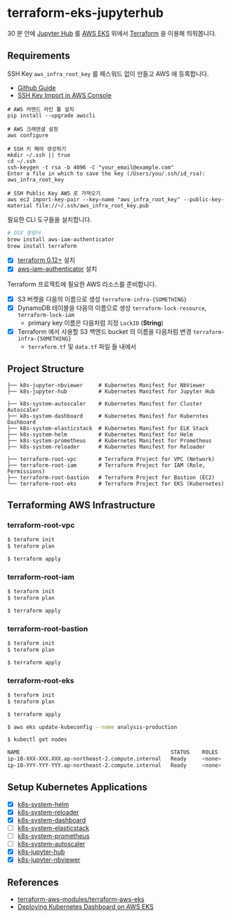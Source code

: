 # terraform-eks-jupyterhub

30 분 안에 [Jupyter Hub](https://jupyter.org/hub) 를 [AWS EKS](https://aws.amazon.com/ko/eks/) 위에서 [Terraform](https://www.terraform.io) 을 이용해 띄워봅니다.

## Requirements 

SSH Key `aws_infra_root_key` 를 패스워드 없이 만들고 AWS 에 등록합니다. 
- [Github Guide](https://help.github.com/en/articles/generating-a-new-ssh-key-and-adding-it-to-the-ssh-agent)
- [SSH Key Import in AWS Console](https://docs.aws.amazon.com/AWSEC2/latest/UserGuide/ec2-key-pairs.html#how-to-generate-your-own-key-and-import-it-to-aws)

```
# AWS 커맨드 라인 툴 설치 
pip install --upgrade awscli

# AWS 크레덴셜 설정
aws configure

# SSH 키 페어 생성하기 
mkdir ~/.ssh || true 
cd ~/.ssh
ssh-keygen -t rsa -b 4096 -C "your_email@example.com"
Enter a file in which to save the key (/Users/you/.ssh/id_rsa): aws_infra_root_key

# SSH Public Key AWS 로 가져오기 
aws ec2 import-key-pair --key-name "aws_infra_root_key" --public-key-material file://~/.ssh/aws_infra_root_key.pub
```


필요한 CLI 도구들을 설치합니다. 

```bash
# OSX 명령어 
brew install aws-iam-authenticator
brew install terraform
```

- [x] [terraform 0.12+](https://learn.hashicorp.com/terraform/getting-started/install.html) 설치
- [x] [aws-iam-authenticator](https://docs.aws.amazon.com/ko_kr/eks/latest/userguide/install-aws-iam-authenticator.html) 설치

Terraform 프로젝트에 필요한 AWS 리소스를 준비합니다.

- [x] S3 버켓을 다음의 이름으로 생성 `terraform-infra-{SOMETHING}` 
- [x] DynamoDB 테이블을 다음의 이름으로 생성 `terraform-lock-resource`, `terraform-lock-iam`
    * primary key 이름은 다음처럼 지정 `LockID` (**String**)
- [X] Terraform 에서 사용할 S3 백엔드 bucket 의 이름을 다음처럼 변경 `terraform-infra-{SOMETHING}`
    * `terraform.tf` 및 `data.tf` 파일 들 내에서

## Project Structure

```
├── k8s-jupyter-nbviewer     # Kubernetes Manifest for NbViewer 
├── k8s-jupyter-hub          # Kubernetes Manifest for Jupyter Hub

├── k8s-system-autoscaler    # Kubernetes Manifest for Cluster Autoscaler 
├── k8s-system-dashboard     # Kubernetes Manifest for Kuberntes Dashboard 
├── k8s-system-elasticstack  # Kubernetes Manifest for ELK Stack 
├── k8s-system-helm          # Kubernetes Manifest for Helm 
├── k8s-system-prometheus    # Kubernetes Manifest for Prometheus 
├── k8s-system-reloader      # Kubernetes Manifest for Reloader 

├── terraform-root-vpc       # Terraform Project for VPC (Network)
├── terraform-root-iam       # Terraform Project for IAM (Role, Permissions)
├── terraform-root-bastion   # Terraform Project for Bastion (EC2)
└── terraform-root-eks       # Terraform Project for EKS (Kubernetes)
```

## Terraforming AWS Infrastructure 

### terraform-root-vpc

```bash
$ teraform init
$ teraform plan

$ terraform apply
```

### terraform-root-iam

```bash
$ teraform init
$ teraform plan

$ terraform apply
```

### terraform-root-bastion

```bash
$ teraform init
$ teraform plan

$ terraform apply
```

### terraform-root-eks

```bash
$ teraform init
$ teraform plan

$ terraform apply

$ aws eks update-kubeconfig --name analysis-production

$ kubectl get nodes

NAME                                                STATUS    ROLES     AGE       VERSION
ip-10-XXX-XXX.XXX.ap-northeast-2.compute.internal   Ready     <none>    2m15s     v1.13.7-eks-c57ff8
ip-10-YYY-YYY-YYY.ap-northeast-2.compute.internal   Ready     <none>    2m15s     v1.13.7-eks-c57ff8
```

## Setup Kubernetes Applications

- [x] [k8s-system-helm](./k8s-system-helm/README.ko.md)
- [x] [k8s-system-reloader](./k8s-system-reloader/README.ko.md)
- [x] [k8s-system-dashboard](./k8s-system-dashboard/README.ko.md)
- [ ] [k8s-system-elasticstack](./k8s-system-elasticstack/README.ko.md)
- [ ] [k8s-system-prometheus](./k8s-system-prometheus/README.ko.md)
- [ ] [k8s-system-autoscaler](./k8s-system-autoscaler/README.ko.md)
- [x] [k8s-jupyter-hub](./k8s-jupyter-hub/README.ko.md)
- [x] [k8s-jupyter-nbviewer](./k8s-jupyter-nbviewer/README.ko.md)

## References 

- [terraform-aws-modules/terraform-aws-eks](https://github.com/terraform-aws-modules/terraform-aws-eks) 
- [Deploying Kubernetes Dashboard on AWS EKS](https://docs.aws.amazon.com/ko_kr/eks/latest/userguide/dashboard-tutorial.html)

